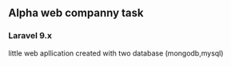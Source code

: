 ## Alpha web companny task

### Laravel 9.x

little web apllication created with two database (mongodb,mysql)
